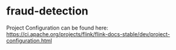 # fraud-detection


Project Configuration can be found here: https://ci.apache.org/projects/flink/flink-docs-stable/dev/project-configuration.html
